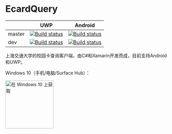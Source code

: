 # EcardQuery
|     |  UWP   |  Android  |
| --- | ------ | --------- |
|master|[![Build status](https://ci.appveyor.com/api/projects/status/9x9jed8wpsmmgn5m/branch/master?svg=true)](https://ci.appveyor.com/project/taoyouh/ecardquery/branch/master)|[![Build status](https://ci.appveyor.com/api/projects/status/04kkwjhwdtb8cedi/branch/master?svg=true)](https://ci.appveyor.com/project/taoyouh/ecardquery-ve57e/branch/master)|
|dev|[![Build status](https://ci.appveyor.com/api/projects/status/9x9jed8wpsmmgn5m/branch/dev?svg=true)](https://ci.appveyor.com/project/taoyouh/ecardquery/branch/dev)|[![Build status](https://ci.appveyor.com/api/projects/status/04kkwjhwdtb8cedi/branch/dev?svg=true)](https://ci.appveyor.com/project/taoyouh/ecardquery-ve57e/branch/dev)|

上海交通大学的校园卡查询客户端，由C#和Xamarin开发而成，目前支持Android和UWP。

Windows 10（手机/电脑/Surface Hub）：

<a href="https://www.microsoft.com/store/apps/9nblggh69gq2?ocid=badge"><img src="https://assets.windowsphone.com/1cfd01f7-aad6-4896-8eb7-fea5f600e42d/Chinese_Simplified_Get_it_Win_10_InvariantCulture_Default.png" width=150 alt="在 Windows 10 上获取" /></a>
